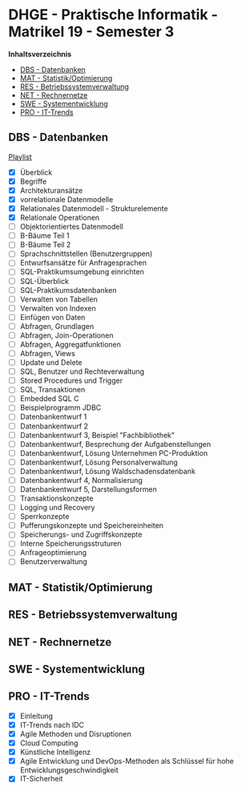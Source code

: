 # DHGE - Praktische Informatik - Matrikel 19 - Semester 3

<!-- START doctoc generated TOC please keep comment here to allow auto update -->
<!-- DON'T EDIT THIS SECTION, INSTEAD RE-RUN doctoc TO UPDATE -->
**Inhaltsverzeichnis**

- [DBS - Datenbanken](#dbs---datenbanken)
- [MAT - Statistik/Optimierung](#mat---statistikoptimierung)
- [RES - Betriebssystemverwaltung](#res---betriebssystemverwaltung)
- [NET - Rechnernetze](#net---rechnernetze)
- [SWE - Systementwicklung](#swe---systementwicklung)
- [PRO - IT-Trends](#pro---it-trends)

<!-- END doctoc generated TOC please keep comment here to allow auto update -->

## DBS - Datenbanken

[Playlist](https://www.youtube.com/playlist?list=PL2Elw_whlm_uhHPNk-HoCOpvkvAQC6vK2)

- [X] Überblick
- [X] Begriffe
- [X] Architekturansätze
- [X] vorrelationale Datenmodelle
- [X] Relationales Datenmodell - Strukturelemente
- [X] Relationale Operationen
- [ ] Objektorientiertes Datenmodell
- [ ] B-Bäume Teil 1
- [ ] B-Bäume Teil 2
- [ ] Sprachschnittstellen (Benutzergruppen)
- [ ] Entwurfsansätze für Anfragesprachen
- [ ] SQL-Praktikumsumgebung einrichten
- [ ] SQL-Überblick
- [ ] SQL-Praktikumsdatenbanken
- [ ] Verwalten von Tabellen
- [ ] Verwalten von Indexen
- [ ] Einfügen von Daten
- [ ] Abfragen, Grundlagen
- [ ] Abfragen, Join-Operationen
- [ ] Abfragen, Aggregatfunktionen
- [ ] Abfragen, Views
- [ ] Update und Delete
- [ ] SQL, Benutzer und Rechteverwaltung
- [ ] Stored Procedures und Trigger
- [ ] SQL, Transaktionen
- [ ] Embedded SQL C
- [ ] Beispielprogramm JDBC
- [ ] Datenbankentwurf 1
- [ ] Datenbankentwurf 2
- [ ] Datenbankentwurf 3, Beispiel "Fachbibliothek"
- [ ] Datenbankentwurf, Besprechung der Aufgabenstellungen
- [ ] Datenbankentwurf, Lösung Unternehmen PC-Produktion
- [ ] Datenbankentwurf, Lösung Personalverwaltung
- [ ] Datenbankentwurf, Lösung Waldschadensdatenbank
- [ ] Datenbankentwurf 4, Normalisierung
- [ ] Datenbankentwurf 5, Darstellungsformen
- [ ] Transaktionskonzepte
- [ ] Logging und Recovery
- [ ] Sperrkonzepte
- [ ] Pufferungskonzepte und Speichereinheiten
- [ ] Speicherungs- und Zugriffskonzepte
- [ ] Interne Speicherungsstruturen
- [ ] Anfrageoptimierung
- [ ] Benutzerverwaltung

## MAT - Statistik/Optimierung

## RES - Betriebssystemverwaltung

## NET - Rechnernetze

## SWE - Systementwicklung

## PRO - IT-Trends

- [X] Einleitung
- [X] IT-Trends nach IDC
- [X] Agile Methoden und Disruptionen
- [X] Cloud Computing
- [X] Künstliche Intelligenz
- [X] Agile Entwicklung und DevOps-Methoden als Schlüssel für hohe Entwicklungsgeschwindigkeit
- [X] IT-Sicherheit
